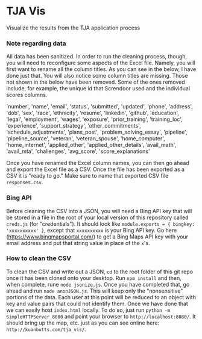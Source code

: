 # TJA Vis
Visualize the results from the TJA application process

### Note regarding data
All data has been sanitized. In order to run the cleaning process, though, you will need to reconfigure some aspects of the Excel file. Namely, you will first want to rename all the column titles. As you can see in the below, I have done just that. You will also notice some column titles are missing. Those not shown in the below have been removed. Some of the ones removed include, for example, the unique id that Screndoor used and the individual scores columns.

`number', 'name', 'email', 'status', 'submitted', 'updated', 'phone', 'address', 'dob', 'sex', 'race', 'ethnicity', 'resume', 'linkedin', 'github', 'education', 'legal', 'employment', 'wages', 'exposure', 'prior_training', 'training_loc', 'experience', 'support_strategy', 'other_commitments', 'schedule_adjustments', 'plans_post', 'problem_solving_essay', 'pipeline', 'pipeline_source', 'veteran', 'veteran_spouse', 'home_computer', 'home_internet', 'applied_other', 'applied_other_details', 'avail_math', 'avail_mta', 'challenges', 'avg_score', 'score_explanations'

Once you have renamed the Excel column names, you can then go ahead and export the Excel file as a CSV. Once the file has been exported as a CSV it is "ready to go." Make sure to name that exported CSV file `responses.csv`.

### Bing API
Before cleaning the CSV into a JSON, you will need a Bing API key that will be stored in a file in the root of your local version of this repository called `creds.js` (for "credentials"). It should look like `module.exports = { bingkey: 'xxxxxxxxxx' }`, except that `xxxxxxxxxx` is your Bing API key. Go here (https://www.bingmapsportal.com/) to get a Bing Maps API key with your email address and put that string value in place of the `x`'s.

### How to clean the CSV
To clean the CSV and write out a JSON, `cd` to the root folder of this git repo once it has been cloned onto your desktop. Run `npm install` and then, when complete, rune `node jsonize.js`. Once you have completed that, go ahead and run `node anonJSON.js`. This will keep only the "nonsensitive" portions of the data. Each user at this point will be reduced to an object with key and value pairs that could not identify them. Once we have done that we can easily host `index.html` locally. To do so, just run `python -m SimpleHTTPServer 8080` and point your browser to `http://localhost:8080/`. It should bring up the map, etc. just as you can see online here: `http://kuanbutts.com/tja_vis/`.

